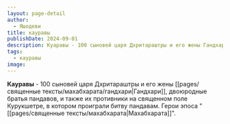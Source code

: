 ```yaml
---
layout: page-detail
author:
  - Яшодеви
title: кауравы
publishDate: 2024-09-01
description: Куаравы - 100 сыновей царя Дхритараштры и его жены Гандхари, двоюродные братья пандавов, и также их противники на священном поле Курукшетре, в котором проиграли битву пандавам.
tags:
  - кауравы
image:
---
```

**Кауравы** - 100 сыновей царя Дхритараштры и его жены [[pages/священные тексты/махабхарата/гандхари|Гандхари]], двоюродные братья пандавов, и также их противники на священном поле Курукшетре, в котором проиграли битву пандавам. Герои эпоса "[[pages/священные тексты/махабхарата|Махабхарата]]".

